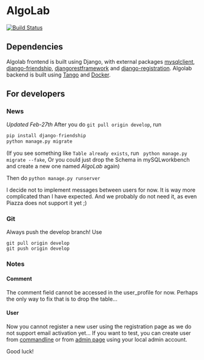 # AlgoLab

[![Build Status](https://travis-ci.org/Algolab-CMU/Algolab.svg?branch=master)](https://travis-ci.org/Algolab-CMU/Algolab)

## Dependencies
Algolab frontend is built using Django, with external packages [mysqlclient](https://pypi.python.org/pypi/mysqlclient),
[django-friendship](https://github.com/revsys/django-friendship), [djangorestframework](http://www.django-rest-framework.org/) and [django-registration](https://django-registration.readthedocs.org/en/2.0.4/).
Algolab backend is built using [Tango](https://github.com/autolab/Tango) and [Docker](https://www.docker.com/).

## For developers

### News
*Updated Feb-27th*
After you do ```git pull origin develop```, run
```python
pip install django-friendship
python manage.py migrate
```

(If you see something like ```Table already exists```, run
``` python manage.py migrate --fake```,
Or you could just drop the Schema in mySQLworkbench and create a new one named *AlgoLab* again)

Then do ```python manage.py runserver```

I decide not to implement messages between users for now. It is way more complicated than I have expected. And we probably do not need it,
as even Piazza does not support it yet ;)

### Git
Always push the develop branch! Use
```git
git pull origin develop
git push origin develop
```

### Notes
#### Comment
The comment field cannot be accessed in the user_profile for now. Perhaps the only way to fix that is to drop the table...

#### User
Now you cannot register a new user using the registration page as we do not support email activation yet...
If you want to test, you can create user from [commandline](http://stackoverflow.com/questions/18503770/how-to-create-user-from-django-shell) or
from [admin page](http://127.0.0.1:8000/admin) using your local admin account.

Good luck!
